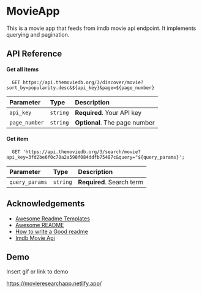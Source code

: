 
# MovieApp

This is a movie app that feeds from imdb movie api endpoint. It implements querying and 
 pagination. 


## API Reference

#### Get all items

```http
  GET https://api.themoviedb.org/3/discover/movie?sort_by=popularity.desc&${api_key}&page=${page_number}
```

| Parameter | Type     | Description                |
| :-------- | :------- | :------------------------- |
| `api_key` | `string` | **Required**. Your API key |
|`page_number`| `string`| **Optional**. The page number|

#### Get item

```http
  GET 'https://api.themoviedb.org/3/search/movie?api_key=3fd2be6f0c70a2a598f084ddfb75487c&query="${query_params}';

```

| Parameter | Type     | Description                       |
| :-------- | :------- | :-------------------------------- |
| `query_params`      | `string` | **Required**. Search term |



## Acknowledgements

 - [Awesome Readme Templates](https://awesomeopensource.com/project/elangosundar/awesome-README-templates)
 - [Awesome README](https://github.com/matiassingers/awesome-readme)
 - [How to write a Good readme](https://bulldogjob.com/news/449-how-to-write-a-good-readme-for-your-github-project)
 - [Imdb Movie Api](https://www.imdb.com/)


## Demo

Insert gif or link to demo

https://movieresearchapp.netlify.app/
